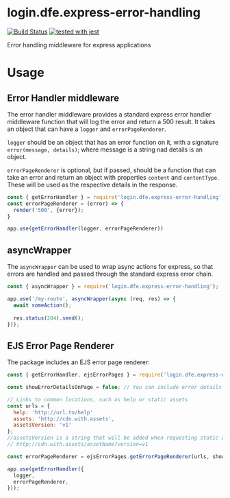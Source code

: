 # login.dfe.express-error-handling
[![Build Status](https://travis-ci.org/DFE-Digital/login.dfe.express-error-handling.svg?branch=master)](https://travis-ci.org/DFE-Digital/login.dfe.express-error-handling)
[![tested with jest](https://img.shields.io/badge/tested_with-jest-99424f.svg)](https://github.com/facebook/jest)

Error handling middleware for express applications

# Usage

## Error Handler middleware
The error handler middleware provides a standard express error handler middleware function that will log
the error and return a 500 result. It takes an object that can have a `logger` and `errorPageRenderer`.

`logger` should be an object that has an error function on it, with a signature `error(message, details)`; where message is a string nad details is an object.

`errorPageRenderer` is optional, but if passed, should be a function that can take an error and return an object with properties `content` and `contentType`. These will be used as the respective details in the response.
```javascript
const { getErrorHandler } = require('login.dfe.express-error-handling');
const errorPageRenderer = (error) => {
  render('500', {error});
}

app.use(getErrorHandler(logger, errorPageRenderer))
```

## asyncWrapper
The `asyncWrapper` can be used to wrap async actions for express, so that errors are handled and
passed through the standard express error chain.

```javascript
const { asyncWrapper } = require('login.dfe.express-error-handling');

app.use('/my-route', asyncWrapper(async (req, res) => {
  await someAction();
  
  res.status(204).send();
}));
```


## EJS Error Page Renderer
The package includes an EJS error page renderer:

```javascript
const { getErrorHandler, ejsErrorPages } = require('login.dfe.express-error-handling');

const showErrorDetailsOnPage = false; // You can include error details on the page in appropriate environments

// Links to common locations, such as help or static assets
const urls = { 
  help: 'http://url.to/help'
  assets: 'http://cdn.with.assets',
  assetsVersion: 'v1'
}; 
//assetsVersion is a string that will be added when requesting static assets
// http://cdn.with.assets/assetName?version=v1

const errorPageRenderer = ejsErrorPages.getErrorPageRenderer(urls, showErrorDetailsOnPage);

app.use(getErrorHandler({
  logger,
  errorPageRenderer,
}));
```